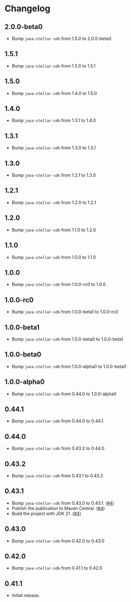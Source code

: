 # Changelog

## 2.0.0-beta0
* Bump `java-stellar-sdk` from 1.5.0 to 2.0.0-beta0

## 1.5.1
* Bump `java-stellar-sdk` from 1.5.0 to 1.5.1

## 1.5.0
* Bump `java-stellar-sdk` from 1.4.0 to 1.5.0

## 1.4.0
* Bump `java-stellar-sdk` from 1.3.1 to 1.4.0

## 1.3.1
* Bump `java-stellar-sdk` from 1.3.0 to 1.3.1

## 1.3.0
* Bump `java-stellar-sdk` from 1.2.1 to 1.3.0

## 1.2.1
* Bump `java-stellar-sdk` from 1.2.0 to 1.2.1

## 1.2.0
* Bump `java-stellar-sdk` from 1.1.0 to 1.2.0

## 1.1.0
* Bump `java-stellar-sdk` from 1.0.0 to 1.1.0

## 1.0.0
* Bump `java-stellar-sdk` from 1.0.0-rc0 to 1.0.0

## 1.0.0-rc0
* Bump `java-stellar-sdk` from 1.0.0-beta1 to 1.0.0-rc0

## 1.0.0-beta1
* Bump `java-stellar-sdk` from 1.0.0-beta0 to 1.0.0-beta1

## 1.0.0-beta0
* Bump `java-stellar-sdk` from 1.0.0-alpha0 to 1.0.0-beta0

## 1.0.0-alpha0
* Bump `java-stellar-sdk` from 0.44.0 to 1.0.0-alpha0

## 0.44.1
* Bump `java-stellar-sdk` from 0.44.0 to 0.44.1

## 0.44.0
* Bump `java-stellar-sdk` from 0.43.2 to 0.44.0

## 0.43.2
* Bump `java-stellar-sdk` from 0.43.1 to 0.43.2

## 0.43.1
* Bump `java-stellar-sdk` from 0.43.0 to 0.43.1. ([#4](https://github.com/lightsail-network/java-stellar-sdk-android-spi/pull/4))
* Publish the publication to Maven Central. ([#4](https://github.com/lightsail-network/java-stellar-sdk-android-spi/pull/4))
* Build the project with JDK 21. ([#4](https://github.com/lightsail-network/java-stellar-sdk-android-spi/pull/4))

## 0.43.0
* Bump `java-stellar-sdk` from 0.42.0 to 0.43.0

## 0.42.0
* Bump `java-stellar-sdk` from 0.41.1 to 0.42.0

## 0.41.1
* Initial release.